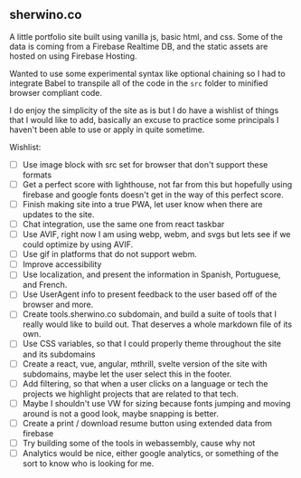 ## sherwino.co

A little portfolio site built using vanilla js, basic html, and css.
Some of the data is coming from a Firebase Realtime DB, and the static assets are hosted on using Firebase Hosting.

Wanted to use some experimental syntax like optional chaining so I had to integrate Babel to transpile all of the code in the `src` folder to minified browser compliant code.

I do enjoy the simplicity of the site as is but I do have a wishlist of things that I would like to add, basically an excuse to practice some principals I haven't been able to use or apply in quite sometime.

Wishlist:

- [ ] Use image block with src set for browser that don't support these formats
- [ ] Get a perfect score with lighthouse, not far from this but hopefully using firebase and google fonts doesn't get in the way of this perfect score.
- [ ] Finish making site into a true PWA, let user know when there are updates to the site.
- [ ] Chat integration, use the same one from react taskbar
- [ ] Use AVIF, right now I am using webp, webm, and svgs but lets see if we could optimize by using AVIF.
- [ ] Use gif in platforms that do not support webm.
- [ ] Improve accessibility
- [ ] Use localization, and present the information in Spanish, Portuguese, and French.
- [ ] Use UserAgent info to present feedback to the user based off of the browser and more.
- [ ] Create tools.sherwino.co subdomain, and build a suite of tools that I really would like to build out. That deserves a whole markdown file of its own.
- [ ] Use CSS variables, so that I could properly theme throughout the site and its subdomains
- [ ] Create a react, vue, angular, mthrill, svelte version of the site with subdomains, maybe let the user select this in the footer.
- [ ] Add filtering, so that when a user clicks on a language or tech the projects we highlight projects that are related to that tech.
- [ ] Maybe I shouldn't use VW for sizing because fonts jumping and moving around is not a good look, maybe snapping is better.
- [ ] Create a print / download resume button using extended data from firebase
- [ ] Try building some of the tools in webassembly, cause why not
- [ ] Analytics would be nice, either google analytics, or something of the sort to know who is looking for me.
